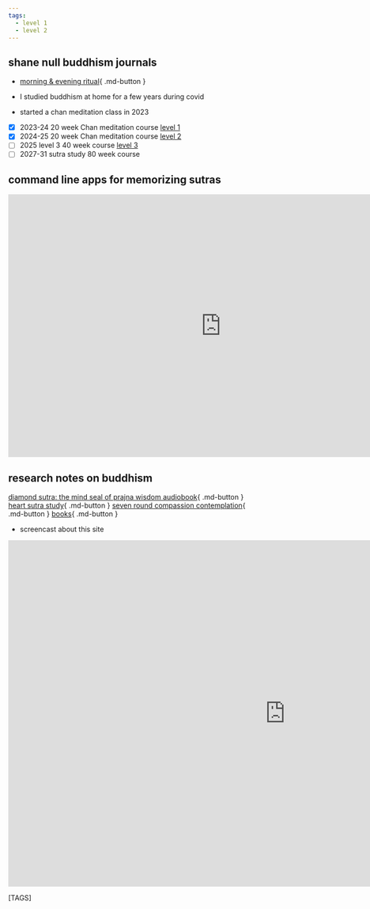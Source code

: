 ```yaml
---
tags:
  - level 1 
  - level 2 
---
```


## shane null buddhism journals

- [morning & evening ritual](evening_ritual.md){ .md-button }

- I studied buddhism at home for a few years during covid
- started a chan meditation class in 2023
- [x] 2023-24 20 week Chan meditation course [level 1](level_1.md)
- [x] 2024-25 20 week Chan meditation course [level 2](level_2.md)
- [ ] 2025 level 3 40 week course [level 3](level_3.md)
- [ ] 2027-31 sutra study 80 week course

## command line apps for memorizing sutras

<iframe width="859" height="531" src="https://www.youtube.com/embed/vllKiMq-q3M" title="memorization: python click app for memorizing the heart sutra (or anything)" frameborder="0" allow="accelerometer; autoplay; clipboard-write; encrypted-media; gyroscope; picture-in-picture; web-share" referrerpolicy="strict-origin-when-cross-origin" allowfullscreen></iframe>

## research notes on buddhism

[diamond sutra: the mind seal of prajna wisdom audiobook](https://www.ctworld.org.tw/Buddhist%20e-Books/Audio/Book007/index.html){ .md-button }
[heart sutra study](https://www.ctworld.org.tw/Buddhist%20e-Books/Books05/index.html){ .md-button }
[seven round compassion contemplation](seven_full.md){ .md-button }
[books](books.md){ .md-button }

- screencast about this site

<iframe width="1120" height="700" src="https://www.youtube.com/embed/J3dLt9TaAnw" title="buddhism homepage" frameborder="0" allow="accelerometer; autoplay; clipboard-write; encrypted-media; gyroscope; picture-in-picture; web-share" allowfullscreen></iframe>

[TAGS]
